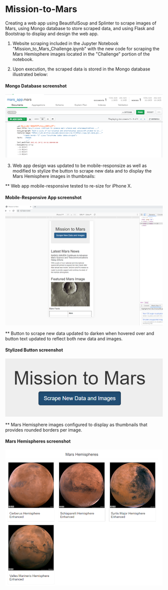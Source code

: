 # Mission-to-Mars
Creating a web app using BeautifulSoup and Splinter to scrape images of Mars, using Mongo database to store scraped data, and using Flask and Bootstrap to display and design the web app.

1) Website scraping included in the Jupyter Notebook "Mission_to_Mars_Challenge.ipynb" with the new code for scraping the Mars Hemisphere images located in the "Challenge" portion of the notebook.

2) Upon execution, the scraped data is stored in the Mongo database illustrated below:

#### Mongo Database screenshot
![](images/Mongo_marsapp.png)



3) Web app design was updated to be mobile-responsize as well as modified to stylize the button to scrape new data and to display the Mars Hemisphere images in thumbnails:

  ** Web app mobile-responsive tested to re-size for iPhone X.

#### Mobile-Responsive App screenshot
![](images/ResizedWebsite.png)

  ** Button to scrape new data updated to darken when hovered over and button text updated to reflect both new data and images.

#### Stylized Button screenshot
![](images/StylizedButton.png)

  ** Mars Hemisphere images configured to display as thumbnails that provides rounded borders per image.  

#### Mars Hemispheres screenshot
![](images/MarsHemispheres.png)


